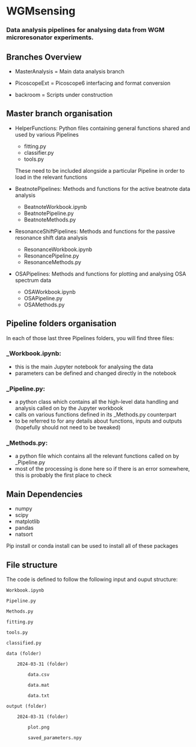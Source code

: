 # WGMsensing
### Data analysis pipelines for analysing data from WGM microresonator experiments.

## Branches Overview

- MasterAnalysis = Main data analysis branch

- PicoscopeExt = Picoscope6 interfacing and format conversion

- backroom = Scripts under construction

## Master branch organisation

- HelperFunctions:
  Python files containing general functions shared and used by various Pipelines
    - fitting.py
    - classifier.py
    - tools.py
  
  These need to be included alongside a particular Pipeline in order to load in the relevant functions

- BeatnotePipelines:
  Methods and functions for the active beatnote data analysis
    - BeatnoteWorkbook.ipynb
    - BeatnotePipeline.py
    - BeatnoteMethods.py

- ResonanceShiftPipelines:
  Methods and functions for the passive resonance shift data analysis
    - ResonanceWorkbook.ipynb
    - ResonancePipeline.py
    - ResonanceMethods.py
- OSAPipelines:
  Methods and functions for plotting and analysing OSA spectrum data
    - OSAWorkbook.ipynb
    - OSAPipeline.py
    - OSAMethods.py
 
## Pipeline folders organisation

In each of those last three Pipelines folders, you will find three files:

### _Workbook.ipynb: 
  - this is the main Jupyter notebook for analysing the data
  - parameters can be defined and changed directly in the notebook
    
### _Pipeline.py:
  - a python class which contains all the high-level data handling and analysis called on by the Jupyter workbook
  - calls on various functions defined in its _Methods.py counterpart
  - to be referred to for any details about functions, inputs and outputs (hopefully should not need to be tweaked)

### _Methods.py:
  - a python file which contains all the relevant functions called on by _Pipeline.py
  - most of the processing is done here so if there is an error somewhere, this is probably the first place to check

## Main Dependencies
- numpy
- scipy
- matplotlib
- pandas
- natsort

Pip install or conda install can be used to install all of these packages

## File structure

The code is defined to follow the following input and ouput structure:

    Workbook.ipynb
    
    Pipeline.py 
    
    Methods.py
    
    fitting.py
    
    tools.py
    
    classified.py
    
    data (folder)
    
        2024-03-31 (folder)
        
            data.csv
            
            data.mat
            
            data.txt
            
    output (folder)
    
        2024-03-31 (folder)
        
            plot.png
            
            saved_parameters.npy
